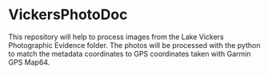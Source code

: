 # VickersPhotoDoc
This repository will help to process images from the Lake Vickers Photographic Evidence folder. The photos will be processed with the python to match the metadata coordinates to GPS coordinates taken with Garmin GPS Map64. 
